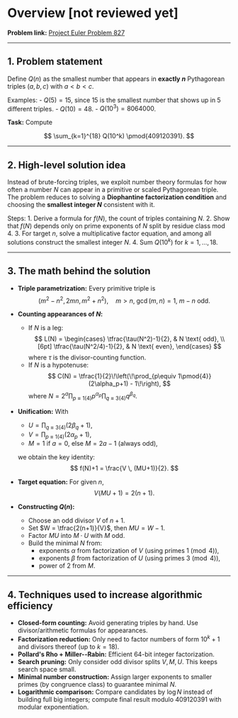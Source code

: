 # Overview [not reviewed yet]

**Problem link:** [Project Euler Problem
827](https://projecteuler.net/problem=827)

------------------------------------------------------------------------

## 1. Problem statement

Define $Q(n)$ as the smallest number that appears in **exactly $n$**
Pythagorean triples $(a,b,c)$ with $a < b < c$.

Examples: - $Q(5) = 15$, since $15$ is the smallest number that shows up
in 5 different triples. - $Q(10) = 48$. - $Q(10^3) = 8064000$.

**Task:** Compute

$$
\sum_{k=1}^{18} Q(10^k) \pmod{409120391}.
$$

------------------------------------------------------------------------

## 2. High-level solution idea

Instead of brute-forcing triples, we exploit number theory formulas for
how often a number $N$ can appear in a primitive or scaled Pythagorean
triple. The problem reduces to solving a **Diophantine factorization
condition** and choosing the **smallest integer $N$** consistent with
it.

Steps: 1. Derive a formula for $f(N)$, the count of triples containing
$N$. 2. Show that $f(N)$ depends only on prime exponents of $N$ split by
residue class mod 4. 3. For target $n$, solve a multiplicative factor
equation, and among all solutions construct the smallest integer $N$. 4.
Sum $Q(10^k)$ for $k=1,\dots,18$.

------------------------------------------------------------------------

## 3. The math behind the solution

-   **Triple parametrization:** Every primitive triple is $$
    (m^2-n^2,\, 2mn,\, m^2+n^2), \quad m>n, \; \gcd(m,n)=1, \; m-n \text{ odd}.
    $$

-   **Counting appearances of $N$:**

    -   If $N$ is a leg: $$
        L(N) =
        \begin{cases}
          \tfrac{\tau(N^2)-1}{2}, & N \text{ odd}, \\[6pt]
          \tfrac{\tau(N^2/4)-1}{2}, & N \text{ even},
        \end{cases}
        $$ where $\tau$ is the divisor-counting function.
    -   If $N$ is a hypotenuse: $$
        C(N) = \tfrac{1}{2}\!\left(\!\prod_{p\equiv 1\pmod{4}} (2\alpha_p+1) - 1\!\right),
        $$ where
        $N=2^a \prod_{p\equiv 1(4)} p^{\alpha_p} \prod_{q\equiv 3(4)} q^{\beta_q}$.

-   **Unification:** With

    -   $U=\prod_{q\equiv 3(4)} (2\beta_q+1)$,
    -   $V=\prod_{p\equiv 1(4)} (2\alpha_p+1)$,
    -   $M=1$ if $a=0$, else $M=2a-1$ (always odd),

    we obtain the key identity: $$
    f(N)+1 = \frac{V \, (MU+1)}{2}.
    $$

-   **Target equation:** For given $n$, $$
    V(MU+1) = 2(n+1).
    $$

-   **Constructing $Q(n)$:**

    -   Choose an odd divisor $V$ of $n+1$.
    -   Set $W = \tfrac{2(n+1)}{V}$, then $MU = W-1$.
    -   Factor $MU$ into $M\cdot U$ with $M$ odd.
    -   Build the minimal $N$ from:
        -   exponents $\alpha$ from factorization of $V$ (using primes
            $1 \pmod 4$),
        -   exponents $\beta$ from factorization of $U$ (using primes
            $3 \pmod 4$),
        -   power of 2 from $M$.

------------------------------------------------------------------------

## 4. Techniques used to increase algorithmic efficiency

-   **Closed-form counting:** Avoid generating triples by hand. Use
    divisor/arithmetic formulas for appearances.
-   **Factorization reduction:** Only need to factor numbers of form
    $10^k+1$ and divisors thereof (up to $k=18$).
-   **Pollard's Rho + Miller--Rabin:** Efficient 64-bit integer
    factorization.
-   **Search pruning:** Only consider odd divisor splits $V, M, U$. This
    keeps search space small.
-   **Minimal number construction:** Assign larger exponents to smaller
    primes (by congruence class) to guarantee minimal $N$.
-   **Logarithmic comparison:** Compare candidates by $\log N$ instead
    of building full big integers; compute final result modulo
    $409120391$ with modular exponentiation.
